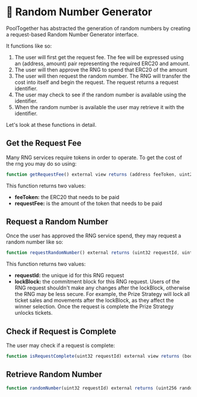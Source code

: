 # 🧞 Random Number Generator

PoolTogether has abstracted the generation of random numbers by creating a request-based Random Number Generator interface.

It functions like so:

1. The user will first get the request fee.  The fee will be expressed using an \(address, amount\) pair representing the required ERC20 and amount.
2. The user will then approve the RNG to spend that ERC20 of the amount
3. The user will then request the random number.  The RNG will transfer the cost into itself and begin the request.  The request returns a request identifier.
4. The user may check to see if the random number is available using the identifier.
5. When the random number is available the user may retrieve it with the identifier.

Let's look at these functions in detail.

## Get the Request Fee

Many RNG services require tokens in order to operate.  To get the cost of the rng you may do so using:

```javascript
function getRequestFee() external view returns (address feeToken, uint256 requestFee);
```

This function returns two values:

* **feeToken:** the ERC20 that needs to be paid
* **requestFee:** is the amount of the token that needs to be paid

## Request a Random Number

Once the user has approved the RNG service spend, they may request a random number like so:

```javascript
function requestRandomNumber() external returns (uint32 requestId, uint32 lockBlock);
```

This function returns two values:

* **requestId:** the unique id for this RNG request
* **lockBlock:** the commitment block for this RNG request.  Users of the RNG request shouldn't make any changes after the lockBlock, otherwise the RNG may be less secure.  For example, the Prize Strategy will lock all ticket sales and movements after the lockBlock, as they affect the winner selection.  Once the request is complete the Prize Strategy unlocks tickets.

## Check if Request is Complete

The user may check if a request is complete:

```javascript
function isRequestComplete(uint32 requestId) external view returns (bool isCompleted)
```

## Retrieve Random Number

```javascript
function randomNumber(uint32 requestId) external returns (uint256 randomNum);
```

## 

